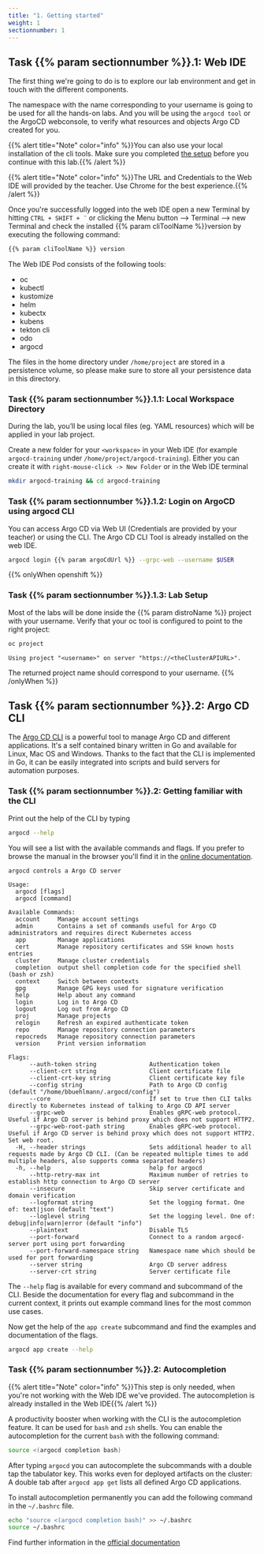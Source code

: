 ```yaml
---
title: "1. Getting started"
weight: 1
sectionnumber: 1
---
```



## Task {{% param sectionnumber %}}.1: Web IDE

The first thing we're going to do is to explore our lab environment and get in touch with the different components.

The namespace with the name corresponding to your username is going to be used for all the hands-on labs. And you will be using the `argocd tool` or the ArgoCD webconsole, to verify what resources and objects Argo CD created for you.

{{% alert title="Note" color="info" %}}You can also use your local installation of the cli tools. Make sure you completed [the setup](../../setup/) before you continue with this lab.{{% /alert %}}

{{% alert title="Note" color="info" %}}The URL and Credentials to the Web IDE will provided by the teacher. Use Chrome for the best experience.{{% /alert %}}


Once you're successfully logged into the web IDE open a new Terminal by hitting `CTRL + SHIFT + ¨` or clicking the Menu button --> Terminal --> new Terminal and check the installed {{% param cliToolName %}}version by executing the following command:

```bash
{{% param cliToolName %}} version
```

The Web IDE Pod consists of the following tools:

* oc
* kubectl
* kustomize
* helm
* kubectx
* kubens
* tekton cli
* odo
* argocd

The files in the home directory under `/home/project` are stored in a persistence volume, so please make sure to store all your persistence data in this directory.


### Task {{% param sectionnumber %}}.1.1: Local Workspace Directory

During the lab, you’ll be using local files (eg. YAML resources) which will be applied in your lab project.

Create a new folder for your `<workspace>` in your Web IDE  (for example `argocd-training` under `/home/project/argocd-training`). Either you can create it with `right-mouse-click -> New Folder` or in the Web IDE terminal

```bash
mkdir argocd-training && cd argocd-training
```


### Task {{% param sectionnumber %}}.1.2: Login on ArgoCD using argocd CLI

You can access Argo CD via Web UI (Credentials are provided by your teacher) or using the CLI. The Argo CD CLI Tool is already installed on the web IDE.

```bash
argocd login {{% param argoCdUrl %}} --grpc-web --username $USER
```
{{% onlyWhen openshift %}}


### Task {{% param sectionnumber %}}.1.3: Lab Setup


Most of the labs will be done inside the {{% param distroName %}} project with your username. Verify that your oc tool is configured to point to the right project:


```s
oc project
```


```
Using project "<username>" on server "https://<theClusterAPIURL>".
```

The returned project name should correspond to your username.
{{% /onlyWhen  %}}


## Task {{% param sectionnumber %}}.2: Argo CD CLI

The [Argo CD CLI](https://argoproj.github.io/argo-cd/cli_installation/) is a powerful tool to manage Argo CD and different applications. It's a self contained binary written in Go and available for Linux, Mac OS and Windows. Thanks to the fact that the CLI is implemented in Go, it can be easily integrated into scripts and build servers for automation purposes.


### Task {{% param sectionnumber %}}.2: Getting familiar with the CLI

Print out the help of the CLI by typing

```bash
argocd --help
```

You will see a list with the available commands and flags. If you prefer to browse the manual in the browser you'll find it in the [online documentation](https://argoproj.github.io/argo-cd/user-guide/commands/argocd/).

```
argocd controls a Argo CD server

Usage:
  argocd [flags]
  argocd [command]

Available Commands:
  account     Manage account settings
  admin       Contains a set of commands useful for Argo CD administrators and requires direct Kubernetes access
  app         Manage applications
  cert        Manage repository certificates and SSH known hosts entries
  cluster     Manage cluster credentials
  completion  output shell completion code for the specified shell (bash or zsh)
  context     Switch between contexts
  gpg         Manage GPG keys used for signature verification
  help        Help about any command
  login       Log in to Argo CD
  logout      Log out from Argo CD
  proj        Manage projects
  relogin     Refresh an expired authenticate token
  repo        Manage repository connection parameters
  repocreds   Manage repository connection parameters
  version     Print version information

Flags:
      --auth-token string               Authentication token
      --client-crt string               Client certificate file
      --client-crt-key string           Client certificate key file
      --config string                   Path to Argo CD config (default "/home/bbuehlmann/.argocd/config")
      --core                            If set to true then CLI talks directly to Kubernetes instead of talking to Argo CD API server
      --grpc-web                        Enables gRPC-web protocol. Useful if Argo CD server is behind proxy which does not support HTTP2.
      --grpc-web-root-path string       Enables gRPC-web protocol. Useful if Argo CD server is behind proxy which does not support HTTP2. Set web root.
  -H, --header strings                  Sets additional header to all requests made by Argo CD CLI. (Can be repeated multiple times to add multiple headers, also supports comma separated headers)
  -h, --help                            help for argocd
      --http-retry-max int              Maximum number of retries to establish http connection to Argo CD server
      --insecure                        Skip server certificate and domain verification
      --logformat string                Set the logging format. One of: text|json (default "text")
      --loglevel string                 Set the logging level. One of: debug|info|warn|error (default "info")
      --plaintext                       Disable TLS
      --port-forward                    Connect to a random argocd-server port using port forwarding
      --port-forward-namespace string   Namespace name which should be used for port forwarding
      --server string                   Argo CD server address
      --server-crt string               Server certificate file
```

The `--help` flag is available for every command and subcommand of the CLI. Beside the documentation for every flag and subcommand in the current context, it prints out example command lines for the most common use cases.

Now get the help of the `app create` subcommand and find the examples and documentation of the flags.

```bash
argocd app create --help
```


### Task {{% param sectionnumber %}}.2: Autocompletion

{{% alert title="Note" color="info" %}}This step is only needed, when you're not working with the Web IDE we've provided. The autocompletion is already installed in the Web IDE{{% /alert %}}

A productivity booster when working with the CLI is the autocompletion feature. It can be used for `bash` and `zsh` shells. You can enable the autocompletion for the current `bash` with the following command:

```bash
source <(argocd completion bash)
```

After typing `argocd` you can autocomplete the subcommands with a double tap the tabulator key. This works even for deployed artifacts on the cluster: A double tab after `argocd app get` lists all defined Argo CD applications.

To install autocompletion permanently you can add the following command in the `~/.bashrc` file.

```bash
echo "source <(argocd completion bash)" >> ~/.bashrc
source ~/.bashrc
```

Find further information in the [official documentation](https://argoproj.github.io/argo-cd/user-guide/commands/argocd_completion/)
